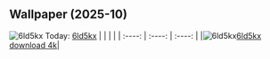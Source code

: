## Wallpaper (2025-10)
![6ld5kx](https://w.wallhaven.cc/full/6l/wallhaven-6ld5kx.png) Today: [6ld5kx](https://th.wallhaven.cc/small/6l/6ld5kx.jpg)
|      |      |      |
| :----: | :----: | :----: |
|![6ld5kx](https://th.wallhaven.cc/small/6l/6ld5kx.jpg)[6ld5kx download 4k](https://wallhaven.cc/w/6ld5kx)|